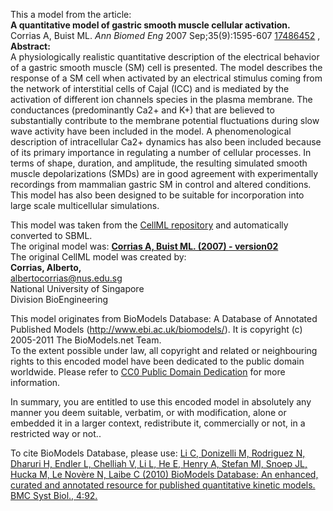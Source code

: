 

This a model from the article:  
**A quantitative model of gastric smooth muscle cellular activation.**   
Corrias A, Buist ML. _Ann Biomed Eng_ 2007 Sep;35(9):1595-607
[17486452](http://www.ncbi.nlm.nih.gov/pubmed/17486452) ,  
**Abstract:**   
A physiologically realistic quantitative description of the electrical
behavior of a gastric smooth muscle (SM) cell is presented. The model
describes the response of a SM cell when activated by an electrical stimulus
coming from the network of interstitial cells of Cajal (ICC) and is mediated
by the activation of different ion channels species in the plasma membrane.
The conductances (predominantly Ca2+ and K+) that are believed to
substantially contribute to the membrane potential fluctuations during slow
wave activity have been included in the model. A phenomenological description
of intracellular Ca2+ dynamics has also been included because of its primary
importance in regulating a number of cellular processes. In terms of shape,
duration, and amplitude, the resulting simulated smooth muscle depolarizations
(SMDs) are in good agreement with experimentally recordings from mammalian
gastric SM in control and altered conditions. This model has also been
designed to be suitable for incorporation into large scale multicellular
simulations.

This model was taken from the [CellML
repository](http://www.cellml.org/models) and automatically converted to SBML.  
The original model was: [ **Corrias A, Buist ML. (2007) - version02**
](http://www.cellml.org/models/corrias_buist_2007_version02)  
The original CellML model was created by:  
**Corrias, Alberto,**   
albertocorrias@nus.edu.sg  
National University of Singapore  
Division BioEngineering  

This model originates from BioModels Database: A Database of Annotated
Published Models (http://www.ebi.ac.uk/biomodels/). It is copyright (c)
2005-2011 The BioModels.net Team.  
To the extent possible under law, all copyright and related or neighbouring
rights to this encoded model have been dedicated to the public domain
worldwide. Please refer to [CC0 Public Domain
Dedication](http://creativecommons.org/publicdomain/zero/1.0/) for more
information.

In summary, you are entitled to use this encoded model in absolutely any
manner you deem suitable, verbatim, or with modification, alone or embedded it
in a larger context, redistribute it, commercially or not, in a restricted way
or not..  
  
To cite BioModels Database, please use: [Li C, Donizelli M, Rodriguez N,
Dharuri H, Endler L, Chelliah V, Li L, He E, Henry A, Stefan MI, Snoep JL,
Hucka M, Le Novère N, Laibe C (2010) BioModels Database: An enhanced, curated
and annotated resource for published quantitative kinetic models. BMC Syst
Biol., 4:92.](http://www.ncbi.nlm.nih.gov/pubmed/20587024)


